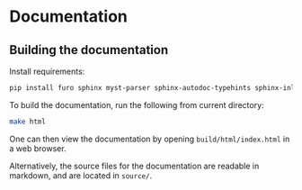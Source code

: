 # Documentation
## Building the documentation

Install requirements:
```bash
pip install furo sphinx myst-parser sphinx-autodoc-typehints sphinx-inline-tabs sphinx-rtd-theme sphinx-tabs sphinx-design sphinx-copybutton
```

To build the documentation, run the following from current directory:
```bash
make html
```
One can then view the documentation by opening `build/html/index.html` in a web browser.

Alternatively, the source files for the documentation are readable in markdown, and are located in `source/`.